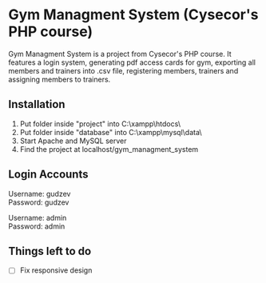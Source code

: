 # Gym Managment System (Cysecor's PHP course)

Gym Managment System is a project from Cysecor's PHP course. It features a login system, generating pdf access cards for gym, exporting all members and trainers into .csv file, registering members, trainers and assigning members to trainers.

## Installation

1. Put folder inside "project" into C:\xampp\htdocs\
2. Put folder inside "database" into C:\xampp\mysql\data\
3. Start Apache and MySQL server
4. Find the project at localhost/gym_managment_system

## Login Accounts

Username: gudzev  
Password: gudzev

Username: admin  
Password: admin

## Things left to do

- [ ] Fix responsive design

